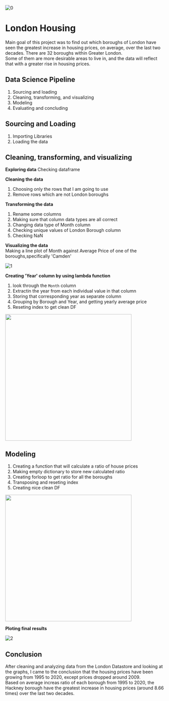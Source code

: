 ![0](https://user-images.githubusercontent.com/98930412/173456584-780dcccf-ed7d-4104-8b04-784b08d6127d.jpg)
 
# London Housing

Main goal of this project was to find out which boroughs of London have seen the greatest increase in housing prices, on average, over the last two decades.
There are 32 boroughs within Greater London.    
Some of them are more desirable areas to live in, and the data will reflect that with a greater rise in housing prices.

## Data Science Pipeline

1. Sourcing and loading
2. Cleaning, transforming, and visualizing
3. Modeling
4. Evaluating and concluding

## Sourcing and Loading 
1. Importing Libraries
2. Loading the data

## Cleaning, transforming, and visualizing

**Exploring data**
Checking dataframe

**Cleaning the data**

1. Choosing only the rows that I am going to use
2. Remove rows which are not London boroughs

**Transforming the data**
1. Rename some columns
2. Making sure that column data types are all correct
3. Changing data type of Month column
4. Checking unique values of London Borough column
5. Checking NaN

**Visualizing the data**    
Making a line plot of Month against Average Price of one of the boroughs,specifically 'Camden'

![1](https://user-images.githubusercontent.com/98930412/173627861-e2e20234-d972-4262-8ee1-376e51cc9714.PNG)

**Creating 'Year' column by using lambda function**
1. look through the `Month` column
2. Extractin the year from each individual value in that column 
3. Storing that corresponding year as separate column
4. Grouping by Borough and Year, and getting yearly average price
5. Reseting index to get clean DF

<img src="https://user-images.githubusercontent.com/98930412/173628401-f8a03b8e-566c-4783-91b6-88e873aeb949.PNG" width="400">


## Modeling
1. Creating a function that will calculate a ratio of house prices
2. Making empty dictionary to store new calculated ratio
3. Creating forloop to get ratio for all the boroughs
4. Transposing and reseting index
5. Creating nice clean DF

<img src="https://user-images.githubusercontent.com/98930412/173628927-4e87caab-c391-4e58-9b2a-ef5201181b2c.PNG" width="400">


**Ploting final results**

![2](https://user-images.githubusercontent.com/98930412/173629459-72a46c21-d0cf-481a-b229-eadb8a165ee4.PNG)


## Conclusion  
After cleaning and analyzing data from the London Datastore and looking at the graphs, I came to the conclusion that the housing prices have been growing from 1995 to 2020, except prices dropped around 2009.        
Based on average increas ratio of each borough from 1995 to 2020, the Hackney borough have the greatest increase in housing prices (around 8.66 times) over the last two decades.
